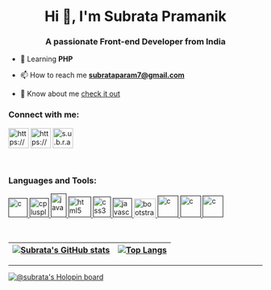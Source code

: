 <h1 align="center">Hi 👋, I'm Subrata Pramanik</h1>
<h3 align="center">A passionate Front-end Developer from India</h3>

- 🌱 Learning **PHP**

- 📫 How to reach me **subrataparam7@gmail.com**

- 📄 Know about me [check it out](https://subrataiam.me)<br>

<h3 align="left">Connect with me:</h3>
<p align="left">
<a href="https://www.linkedin.com/in/subrata-pramanik-bab082220/" target="blank"><img align="center" src="https://cdn-icons-png.flaticon.com/256/174/174857.png" alt="https://www.linkedin.com/in/subrata-pramanik-bab082220/" height="40" width="40" /></a>
<a href="https://www.facebook.com/profile.php?id=100037606600701" target="blank"><img align="center" src="https://cdn-icons-png.flaticon.com/512/124/124010.png" alt="https://www.facebook.com/profile.php?id=100037606600701" height="40" width="40" /></a>
<a href="https://instagram.com/s.u.b.r.a.t.a_9884" target="blank"><img align="center" src="https://upload.wikimedia.org/wikipedia/commons/thumb/a/a5/Instagram_icon.png/2048px-Instagram_icon.png" alt="s.u.b.r.a.t.a_9884" height="40" width="40" /></a>
</p><br>

<h3 align="left">Languages and Tools:</h3>
<p align="left"> <a href="" target="_blank" rel="noreferrer"> <img src="https://upload.wikimedia.org/wikipedia/commons/thumb/1/18/C_Programming_Language.svg/570px-C_Programming_Language.svg.png?20201031132917" alt="c" width="38" height="38"/> </a> <a href="" target="_blank" rel="noreferrer"> <img src="https://upload.wikimedia.org/wikipedia/commons/thumb/1/18/ISO_C%2B%2B_Logo.svg/800px-ISO_C%2B%2B_Logo.svg.png" alt="cplusplus" width="38" height="38"/> </a> <a href="" target="_blank" rel="noreferrer"> <img src="https://upload.wikimedia.org/wikipedia/en/thumb/3/30/Java_programming_language_logo.svg/182px-Java_programming_language_logo.svg.png" alt="java" width="31" height="47"/> </a> <a href="" target="_blank" rel="noreferrer"> <img src="https://upload.wikimedia.org/wikipedia/commons/thumb/6/61/HTML5_logo_and_wordmark.svg/180px-HTML5_logo_and_wordmark.svg.png" alt="html5" width="45" height="41"/> </a>  <a href="" target="_blank" rel="noreferrer"> <img src="https://upload.wikimedia.org/wikipedia/commons/thumb/d/d5/CSS3_logo_and_wordmark.svg/180px-CSS3_logo_and_wordmark.svg.png" alt="css3" width="35" height="41"/> </a> <a href="" target="_blank" rel="noreferrer"> <img src="https://upload.wikimedia.org/wikipedia/commons/thumb/6/6a/JavaScript-logo.png/800px-JavaScript-logo.png" alt="javascript" width="38" height="38"/> </a> <a href="https://getbootstrap.com" target="_blank" rel="noreferrer"> <img src="https://upload.wikimedia.org/wikipedia/commons/thumb/b/b2/Bootstrap_logo.svg/180px-Bootstrap_logo.svg.png" alt="bootstrap" width="43" height="37"/> </a> <a href="" target="_blank" rel="noreferrer"> <img src="https://upload.wikimedia.org/wikipedia/commons/thumb/3/31/Webysther_20160423_-_Elephpant.svg/200px-Webysther_20160423_-_Elephpant.svg.png" alt="c" width="41" height="43"/> </a> <a href="" target="_blank" rel="noreferrer"> <img src="https://upload.wikimedia.org/wikipedia/commons/thumb/9/9a/Laravel.svg/180px-Laravel.svg.png" alt="c" width="41" height="43"/> </a><a href="" target="_blank" rel="noreferrer"> <img src="https://w7.pngwing.com/pngs/871/893/png-transparent-codeigniter-plain-logo-icon.png" alt="c" width="41" height="43"/> </a></p><br>

| [![Subrata's GitHub stats](https://github-readme-stats.vercel.app/api?username=subrata-9999&theme=chartreuse-dark&show_icons=true)](https://github-readme-streak-stats.herokuapp.com/?user=subrata-9999) | [![Top Langs](https://github-readme-stats.vercel.app/api/top-langs/?username=subrata-9999&layout=compact&theme=chartreuse-dark)]() |
| --- | --- |
---
[![@subrata's Holopin board](https://holopin.me/subrata)](https://holopin.io/@subrata)



